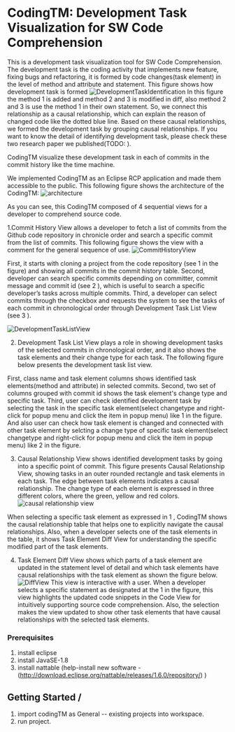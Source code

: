 # CodingTM: Development Task Visualization for SW Code Comprehension

This is a development task visualization tool for SW Code Comprehension.
The development task is the coding activity that implements new feature, fixing bugs and refactoring, it is formed by code changes(task element) in the level of method and attribute and statement.
This figure shows how development task is formed
![DevelopmentTaskIdentification](https://user-images.githubusercontent.com/24516888/122871898-a26d5380-d36a-11eb-829a-e0ac4cdb9fd3.png)
In this figure the method 1 is added and method 2 and 3 is modified in diff, also method 2 and 3 is use the method 1 in their own statement. So, we connect this relationship as a causal relationship, which can explain the reason of changed code like the dotted blue line. Based on these causal relationships, we formed the development task by grouping causal relationships. If you want to know the detail of identifying development task, please check these two research paper we published(TODO: ).

CodingTM visualize these development task in each of commits in the commit history like the time machine.

We implemented CodingTM as an Eclipse RCP application and made them accessible to the public.
This following figure shows the architecture of the CodingTM:
![architecture](https://user-images.githubusercontent.com/24516888/122871894-a13c2680-d36a-11eb-9543-ef5342271c02.PNG)

As you can see, this CodingTM composed of 4 sequential views for a developer to comprehend source code.

1.Commit History View allows a developer to fetch a list of commits from the Github code repository in chronicle order and search a specific commit from the list of commits. This following figure shows the view with a comment for the general sequence of use.
![CommitHistoryView](https://user-images.githubusercontent.com/24516888/122871895-a1d4bd00-d36a-11eb-9de5-dc6ab13073d6.png)

First, it starts with cloning a project from the code repository (see 1 in the figure) and showing all commits in the commit history table.
Second, developer can search specific commits depending on committer, commit message and commit id (see 2 ), which is useful to search a specific developer’s tasks across multiple commits.
Third, a developer can select commits through the checkbox and requests the system to see the tasks of each commit in chronological order through Development Task List View (see 3 ).

![DevelopmentTaskListView](https://user-images.githubusercontent.com/24516888/122871897-a1d4bd00-d36a-11eb-85bf-a0878736fffb.png)

2. Development Task List View plays a role in showing development tasks of the selected commits in chronological order, and it also shows the task elements and their change type for
each task. The following figure below presents the development task list view.

First, class name and task element columns shows identified task elements(method and attribute) in selected commits.
Second, two set of columns grouped with commit id shows the task element's change type and specific task.
Third, user can check identified development task by selecting the task in the specific task element(select changetype and right-click for popup menu and click the item in popup menu) like 1 in the figure. And also user can check how task element is changed and connected with other task element by selcting a change type of specific task element(select changetype and right-click for popup menu and click the item in popup menu) like 2 in the figure.

3. Causal Relationship View shows identified development tasks by going into a specific point of commit.
This figure presents Causal Relationship View, showing tasks in an outer rounded rectangle and task elements in each task. The edge between task elements indicates a causal
relationship. The change type of each element is expressed in three different colors, where the green, yellow and red colors.
![causal relationship view](https://user-images.githubusercontent.com/24516888/122871901-a26d5380-d36a-11eb-8e69-e2e750153552.png)

When selecting a specific task element as expressed in 1 , CodingTM shows the causal relationship table that helps one to explicitly navigate the causal relationships. Also, when a developer selects one of the task elements in the table, it shows Task Element Diff View for understanding the specific modified part of the task elements.

4. Task Element Diff View shows which parts of a task element are updated in the statement level of detail and which task elements have causal relationships with the task
element as shown the figure below.
![DiffView](https://user-images.githubusercontent.com/24516888/122871892-a13c2680-d36a-11eb-832f-aac7bfd9e54b.png)
This view is interactive with a user. When a developer selects a specific statement as designated at the 1 in the figure, this view highlights the updated code snippets in the Code View for intuitively supporting source code comprehension. Also, the selection makes the view updated to show other task elements that have causal relationships with the selected task elements.


### Prerequisites

1. install eclipse
2. install JavaSE-1.8
3. install nattable (help-install new software - (http://download.eclipse.org/nattable/releases/1.6.0/repository/) )

## Getting Started /
1. import codingTM as General -- existing projects into workspace.
2. run project.
